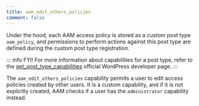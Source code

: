```yaml
---
title: aam_edit_others_policies
comment: false
---
```


Under the hood, each AAM access policy is stored as a custom post type `aam_policy`, and permissions to perform actions against this post type are defined during the custom post type registration.

::: info FYI!
For more information about capabilities for a post type, refer to the [get_post_type_capabilities](https://developer.wordpress.org/reference/functions/get_post_type_capabilities/) official WordPress developer page.
:::

The `aam_edit_others_policies` capability permits a user to edit access policies created by other users. It is a custom capability, and if it is not explicitly created, AAM checks if a user has the `administrator` capability instead.